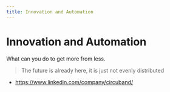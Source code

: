 ```yaml
---
title: Innovation and Automation
---
```


# Innovation and Automation

What can you do to get more from less.

> The future is already here, it is just not evenly distributed

- https://www.linkedin.com/company/circuband/
